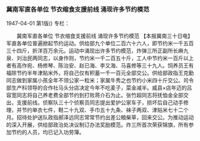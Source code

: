 ### 冀南军直各单位  节衣缩食支援前线  涌现许多节约模范

1947-04-01
第1版()
专栏：

　　冀南军直各单位
    节衣缩食支援前线
    涌现许多节约模范
    【本报冀南三十日电】军直各单位普遍掀起节约运动。供给部九个单位二百六十六人，即节约米一千五百三十四斤，折洋百万余元。运动中涌现出许多节约模范，炸弹三所正副所长麻九泉、刘治民两同志，以身作则，节约米一千二百五十斤，工人中节约米一百斤以上者有高作宛、杨修琴、陈治安、赵已海、李又海、马喜修等三十九人。饲养员王有福除节约半年津贴米外，将自己仅有积蓄一千一百元全部交公。供给部政指王克勤同志做到家属小孩全年不领公家一粒米；家属牛秀之也节约小米四十斤交公。司令部生产科领导的合作社马头分店决定今年不吃麦子，菜金减半。威县×店年迈的吕容宽同志将自己养老费全部节约到打败蒋介石为止。张竹超同志将抚恤金全部交出，支援前线。侦察队三十个侦察员同志提出爱护公家车子，损坏后自己动手修理，并节约单衣七件，鞋二十九双、手巾五十九条、袜子两双、津贴米七十二个月。招待处护送队政指郝泽远同志常常节约出差公粮柴草，回来交公。为推动运动的深入开展，供给部政治处决议制订办法奖励模范。炸三所首次荣获锦旗，所有参加节约的人员，均已记入功劳簿。
